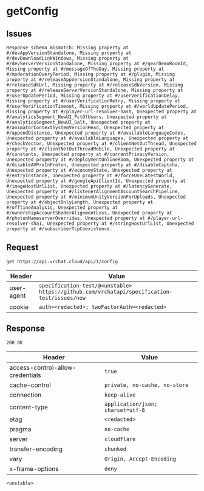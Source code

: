 # getConfig

## Issues
```
Response schema mismatch: Missing property at #/devAppVersionStandalone, Missing property at #/devDownloadLinkWindows, Missing property at #/devServerVersionStandalone, Missing property at #/gearDemoRoomId, Missing property at #/messageOfTheDay, Missing property at #/moderationQueryPeriod, Missing property at #/plugin, Missing property at #/releaseAppVersionStandalone, Missing property at #/releaseSdkUrl, Missing property at #/releaseSdkVersion, Missing property at #/releaseServerVersionStandalone, Missing property at #/userUpdatePeriod, Missing property at #/userVerificationDelay, Missing property at #/userVerificationRetry, Missing property at #/userVerificationTimeout, Missing property at #/worldUpdatePeriod, Missing property at #/player-url-resolver-hash, Unexpected property at #/analyticsSegment_NewUI_PctOfUsers, Unexpected property at #/analyticsSegment_NewUI_Salt, Unexpected property at #/animatorContextSystemVersionHead, Unexpected property at #/appendDistance, Unexpected property at #/availableLanguageCodes, Unexpected property at #/availableLanguages, Unexpected property at #/checkVector, Unexpected property at #/clientNetOutThread, Unexpected property at #/clientNetOutThreadMobile, Unexpected property at #/constants, Unexpected property at #/currentPrivacyVersion, Unexpected property at #/deploymentOnlineRoom, Unexpected property at #/disableAVProInProton, Unexpected property at #/disableCaptcha, Unexpected property at #/economyState, Unexpected property at #/entryInstance, Unexpected property at #/forceUseLatestWorld, Unexpected property at #/googleApiClientId, Unexpected property at #/imageHostUrlList, Unexpected property at #/latencyGenerate, Unexpected property at #/listenerAlignmentAccountSearchPipeline, Unexpected property at #/minimumUnityVersionForUploads, Unexpected property at #/objectOnlyLength, Unexpected property at #/offlineAnalysis, Unexpected property at #/ownershipAccountShaderAlignmentLoss, Unexpected property at #/photonNameserverOverrides, Unexpected property at #/player-url-resolver-sha1, Unexpected property at #/stringHostUrlList, Unexpected property at #/subscriberTcpCoexistence.
```

## Request
`get https://api.vrchat.cloud/api/1/config`

| Header | Value |
| ------ | ----- |
| user-agent | `specification-test/@<unstable> https://github.com/vrchatapi/specification-test/issues/new` |
| cookie | `auth=<redacted>; twoFactorAuth=<redacted>` |


## Response
`200 OK`

| Header | Value |
| ------ | ----- |
| access-control-allow-credentials | `true` |
| cache-control | `private, no-cache, no-store` |
| connection | `keep-alive` |
| content-type | `application/json; charset=utf-8` |
| etag | `<redacted>` |
| pragma | `no-cache` |
| server | `cloudflare` |
| transfer-encoding | `chunked` |
| vary | `Origin, Accept-Encoding` |
| x-frame-options | `deny` |

```jsonc
<unstable>
```
